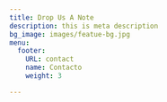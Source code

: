 ```yaml
---
title: Drop Us A Note
description: this is meta description
bg_image: images/featue-bg.jpg
menu:
  footer:
    URL: contact
    name: Contacto
    weight: 3

---
```

